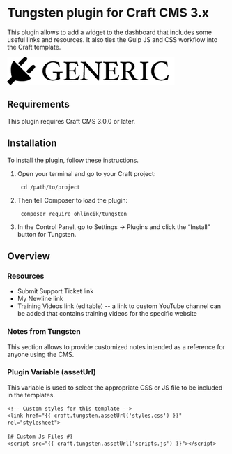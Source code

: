 # Tungsten plugin for Craft CMS 3.x

This plugin allows to add a widget to the dashboard that includes some useful links and resources. It also ties the Gulp JS and CSS workflow into the Craft template.

![Screenshot](resources/img/plugin-logo.png)

## Requirements

This plugin requires Craft CMS 3.0.0 or later.

## Installation

To install the plugin, follow these instructions.

1. Open your terminal and go to your Craft project:

        cd /path/to/project

2. Then tell Composer to load the plugin:

        composer require ohlincik/tungsten

3. In the Control Panel, go to Settings → Plugins and click the “Install” button for Tungsten.

## Overview

### Resources

* Submit Support Ticket link
* My Newline link
* Training Videos link (editable) -- a link to custom YouTube channel can be added that contains training videos for the specific website

### Notes from Tungsten

This section allows to provide customized notes intended as a reference for anyone using the CMS.

### Plugin Variable (assetUrl)

This variable is used to select the appropriate CSS or JS file to be included in the templates.

    <!-- Custom styles for this template -->
    <link href="{{ craft.tungsten.assetUrl('styles.css') }}" rel="stylesheet">

    {# Custom Js Files #}
    <script src="{{ craft.tungsten.assetUrl('scripts.js') }}"></script>
